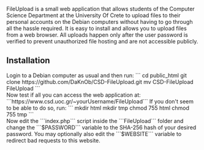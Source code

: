 FileUpload is a small web application that allows students of the
Computer Science Department at the University Of Crete to upload
files to their personal accounts on the Debian computers without
having to go through all the hassle required. It is easy to install
and allows you to upload files from a web browser. All uploads
happen only after the user password is verified to prevent unauthorized
file hosting and are not accessible publicly. 

<h2>Installation</h2>
Login to a Debian computer as usual and then run:
```
cd public_html
git clone https://github.com/DaKnOb/CSD-FileUpload.git
mv CSD-FileUpload FileUpload
```
<br>
Now test if all you can access the web application at:
```https://www.csd.uoc.gr/~yourUsername/FileUpload```
If you don't seem to be able to do so, run:
```
mkdir html
mkdir tmp
chmod 755 html
chmod 755 tmp
```
<br>
Now edit the ```index.php``` script inside the ```FileUpload``` folder
and change the ```$PASSWORD``` variable to the SHA-256 hash of your
desired password. You may optionally also edit the ```$WEBSITE```
variable to redirect bad requests to this website.
